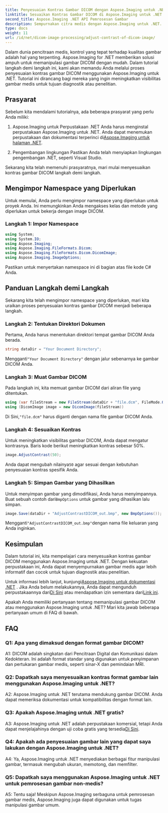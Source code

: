 ```yaml
---
title: Penyesuaian Kontras Gambar DICOM dengan Aspose.Imaging untuk .NET
linktitle: Sesuaikan Kontras Gambar DICOM di Aspose.Imaging untuk .NET
second_title: Aspose.Imaging .NET API Pemrosesan Gambar
description: Sempurnakan citra medis dengan Aspose.Imaging untuk .NET. Sesuaikan kontras gambar DICOM dengan langkah mudah.
type: docs
weight: 11
url: /id/net/dicom-image-processing/adjust-contrast-of-dicom-image/
---
```

Dalam dunia pencitraan medis, kontrol yang tepat terhadap kualitas gambar adalah hal yang terpenting. Aspose.Imaging for .NET memberikan solusi ampuh untuk memanipulasi gambar DICOM dengan mudah. Dalam tutorial langkah demi langkah ini, kami akan memandu Anda melalui proses penyesuaian kontras gambar DICOM menggunakan Aspose.Imaging untuk .NET. Tutorial ini dirancang bagi mereka yang ingin meningkatkan visibilitas gambar medis untuk tujuan diagnostik atau penelitian. 

## Prasyarat

Sebelum kita mendalami tutorialnya, ada beberapa prasyarat yang perlu Anda miliki:

1. Aspose.Imaging untuk Perpustakaan .NET
 Anda harus menginstal perpustakaan Aspose.Imaging untuk .NET. Anda dapat menemukan perpustakaan dan dokumentasi terperinci di[Aspose.Imaging untuk halaman .NET](https://reference.aspose.com/imaging/net/).

2. Pengembangan lingkungan
Pastikan Anda telah menyiapkan lingkungan pengembangan .NET, seperti Visual Studio.

Sekarang kita telah memenuhi prasyaratnya, mari mulai menyesuaikan kontras gambar DICOM langkah demi langkah.

## Mengimpor Namespace yang Diperlukan

Untuk memulai, Anda perlu mengimpor namespace yang diperlukan untuk proyek Anda. Ini memungkinkan Anda mengakses kelas dan metode yang diperlukan untuk bekerja dengan image DICOM.

### Langkah 1: Impor Namespace

```csharp
using System;
using System.IO;
using Aspose.Imaging;
using Aspose.Imaging.FileFormats.Dicom;
using Aspose.Imaging.FileFormats.Dicom.DicomImage;
using Aspose.Imaging.ImageOptions;
```

Pastikan untuk menyertakan namespace ini di bagian atas file kode C# Anda.

## Panduan Langkah demi Langkah

Sekarang kita telah mengimpor namespace yang diperlukan, mari kita uraikan proses penyesuaian kontras gambar DICOM menjadi beberapa langkah.

### Langkah 2: Tentukan Direktori Dokumen

Pertama, Anda harus menentukan direktori tempat gambar DICOM Anda berada.

```csharp
string dataDir = "Your Document Directory";
```

 Mengganti`"Your Document Directory"` dengan jalur sebenarnya ke gambar DICOM Anda.

### Langkah 3: Muat Gambar DICOM

Pada langkah ini, kita memuat gambar DICOM dari aliran file yang ditentukan.

```csharp
using (var fileStream = new FileStream(dataDir + "file.dcm", FileMode.Open, FileAccess.Read))
using (DicomImage image = new DicomImage(fileStream))
```

 Di Sini,`"file.dcm"` harus diganti dengan nama file gambar DICOM Anda.

### Langkah 4: Sesuaikan Kontras

Untuk meningkatkan visibilitas gambar DICOM, Anda dapat mengatur kontrasnya. Baris kode berikut meningkatkan kontras sebesar 50%.

```csharp
image.AdjustContrast(50);
```

 Anda dapat mengubah nilainya`50` agar sesuai dengan kebutuhan penyesuaian kontras spesifik Anda.

### Langkah 5: Simpan Gambar yang Dihasilkan

 Untuk menyimpan gambar yang dimodifikasi, Anda harus menyimpannya. Buat sebuah contoh dari`BmpOptions` untuk gambar yang dihasilkan lalu simpan.

```csharp
image.Save(dataDir + "AdjustContrastDICOM_out.bmp", new BmpOptions());
```

 Mengganti`"AdjustContrastDICOM_out.bmp"`dengan nama file keluaran yang Anda inginkan.

## Kesimpulan

Dalam tutorial ini, kita mempelajari cara menyesuaikan kontras gambar DICOM menggunakan Aspose.Imaging untuk .NET. Dengan kekuatan perpustakaan ini, Anda dapat menyempurnakan gambar medis agar lebih informatif dan cocok untuk tujuan diagnostik atau penelitian.

 Untuk informasi lebih lanjut, kunjungi[Aspose.Imaging untuk dokumentasi .NET](https://reference.aspose.com/imaging/net/) . Jika Anda belum melakukannya, Anda dapat mengunduh perpustakaannya dari[Di Sini](https://releases.aspose.com/imaging/net/) atau mendapatkan izin sementara dari[Link ini](https://purchase.aspose.com/temporary-license/).

Apakah Anda memiliki pertanyaan tentang memanipulasi gambar DICOM atau menggunakan Aspose.Imaging untuk .NET? Mari kita jawab beberapa pertanyaan umum di FAQ di bawah.

## FAQ

### Q1: Apa yang dimaksud dengan format gambar DICOM?

A1: DICOM adalah singkatan dari Pencitraan Digital dan Komunikasi dalam Kedokteran. Ini adalah format standar yang digunakan untuk penyimpanan dan pertukaran gambar medis, seperti sinar-X dan pemindaian MRI.

### Q2: Dapatkah saya menyesuaikan kontras format gambar lain menggunakan Aspose.Imaging untuk .NET?

A2: Aspose.Imaging untuk .NET terutama mendukung gambar DICOM. Anda dapat memeriksa dokumentasi untuk kompatibilitas dengan format lain.

### Q3: Apakah Aspose.Imaging untuk .NET gratis?

 A3: Aspose.Imaging untuk .NET adalah perpustakaan komersial, tetapi Anda dapat menjelajahinya dengan uji coba gratis yang tersedia[Di Sini](https://releases.aspose.com/).

### Q4: Apakah ada penyesuaian gambar lain yang dapat saya lakukan dengan Aspose.Imaging untuk .NET?

A4: Ya, Aspose.Imaging untuk .NET menyediakan berbagai fitur manipulasi gambar, termasuk mengubah ukuran, memotong, dan memfilter.

### Q5: Dapatkah saya menggunakan Aspose.Imaging untuk .NET untuk pemrosesan gambar non-medis?

A5: Tentu saja! Meskipun Aspose.Imaging serbaguna untuk pemrosesan gambar medis, Aspose.Imaging juga dapat digunakan untuk tugas manipulasi gambar umum.